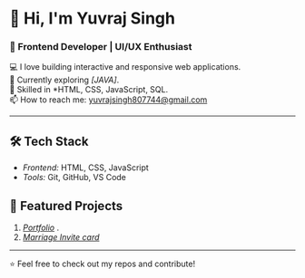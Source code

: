 # 👋 Hi, I'm Yuvraj Singh
### 🚀 Frontend Developer | UI/UX Enthusiast  

💻 I love building interactive and responsive web applications.  
🌱 Currently exploring *[JAVA]*.  
🔧 Skilled in *HTML, CSS, JavaScript, SQL.  
📫 How to reach me: yuvrajsingh807744@gmail.com  

---

## 🛠 Tech Stack  
- *Frontend:* HTML, CSS, JavaScript 
- *Tools:* Git, GitHub, VS Code  
   

## 📌 Featured Projects  
1. *[Portfolio](https://github.com/yuvraj-singh-001/yuvraj-portfolio)* .  
2. *[Marriage Invite card](https://github.com/yuvraj-singh-001/krishna)*  

---

⭐ Feel free to check out my repos and contribute!
